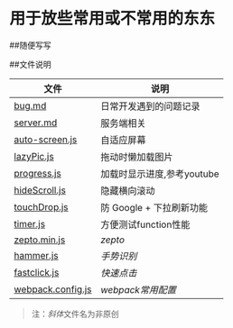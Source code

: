 # 用于放些常用或不常用的东东

##随便写写

##文件说明

文件  	| 说明			
--------|---------------------------
[bug.md](https://github.com/ansonchen/LtCode/blob/master/bug.md) | 日常开发遇到的问题记录
[server.md](https://github.com/ansonchen/LtCode/blob/master/server.md) |  服务端相关
[auto-screen.js](https://github.com/ansonchen/LtCode/blob/master/static/js/auto-screen.js)	| 自适应屏幕 
[lazyPic.js](https://github.com/ansonchen/LtCode/blob/master/static/js/lazyPic.js)	| 拖动时懒加载图片
[progress.js](https://github.com/ansonchen/LtCode/blob/master/static/js/progress.js)	| 加载时显示进度,参考youtube
[hideScroll.js](https://github.com/ansonchen/LtCode/blob/master/static/js/hideScroll.js) | 隐藏横向滚动
[touchDrop.js](https://github.com/ansonchen/LtCode/blob/master/static/js/touchDrop.js) | 防 Google + 下拉刷新功能
[timer.js](https://github.com/ansonchen/LtCode/blob/master/static/js/timer.js) | 方便测试function性能
[zepto.min.js](https://github.com/ansonchen/LtCode/blob/master/static/js/zepto.min.js) | *zepto*
[hammer.js](https://github.com/ansonchen/LtCode/blob/master/static/js/hammer.js) | *手势识别*
[fastclick.js](https://github.com/ansonchen/LtCode/blob/master/static/js/fastclick.js)	| *快速点击*
[webpack.config.js](https://github.com/ansonchen/LtCode/blob/master/static/webpack.config.js)	| *webpack常用配置*


> 注：*斜体*文件名为非原创

